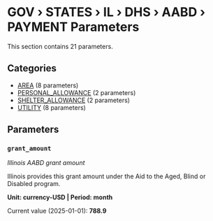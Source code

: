 # GOV › STATES › IL › DHS › AABD › PAYMENT Parameters

This section contains 21 parameters.

## Categories

- [AREA](area/index.md) (8 parameters)
- [PERSONAL_ALLOWANCE](personal_allowance/index.md) (2 parameters)
- [SHELTER_ALLOWANCE](shelter_allowance/index.md) (2 parameters)
- [UTILITY](utility/index.md) (8 parameters)

## Parameters

### `grant_amount`
*Illinois AABD grant amount*

Illinois provides this grant amount under the Aid to the Aged, Blind or Disabled program.

**Unit: currency-USD | Period: month**

Current value (2025-01-01): **788.9**

